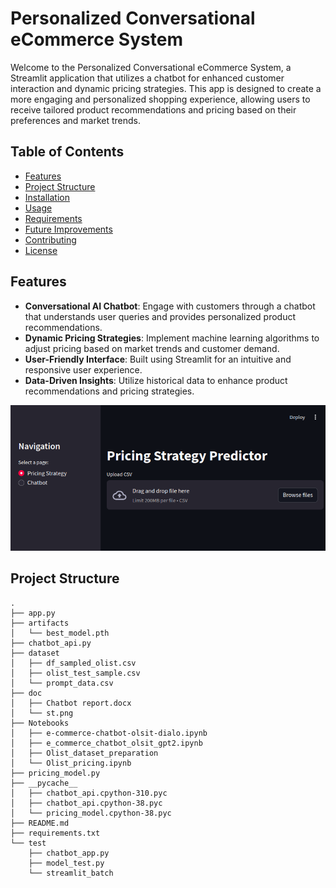 # Personalized Conversational eCommerce System

Welcome to the Personalized Conversational eCommerce System, a Streamlit application that utilizes a chatbot for enhanced customer interaction and dynamic pricing strategies. This app is designed to create a more engaging and personalized shopping experience, allowing users to receive tailored product recommendations and pricing based on their preferences and market trends.

## Table of Contents

- [Features](#features)
- [Project Structure](#project-structure)
- [Installation](#installation)
- [Usage](#usage)
- [Requirements](#requirements)
- [Future Improvements](#future-improvements)
- [Contributing](#contributing)
- [License](#license)

## Features

- **Conversational AI Chatbot**: Engage with customers through a chatbot that understands user queries and provides personalized product recommendations.
- **Dynamic Pricing Strategies**: Implement machine learning algorithms to adjust pricing based on market trends and customer demand.
- **User-Friendly Interface**: Built using Streamlit for an intuitive and responsive user experience.
- **Data-Driven Insights**: Utilize historical data to enhance product recommendations and pricing strategies.

![Streamlit App Screenshot](doc/st.png)

## Project Structure
```
.
├── app.py
├── artifacts
│   └── best_model.pth
├── chatbot_api.py
├── dataset
│   ├── df_sampled_olist.csv
│   ├── olist_test_sample.csv
│   └── prompt_data.csv
├── doc
│   ├── Chatbot report.docx
│   └── st.png
├── Notebooks
│   ├── e-commerce-chatbot-olsit-dialo.ipynb
│   ├── e_commerce_chatbot_olsit_gpt2.ipynb
│   ├── Olist_dataset_preparation
│   └── Olist_pricing.ipynb
├── pricing_model.py
├── __pycache__
│   ├── chatbot_api.cpython-310.pyc
│   ├── chatbot_api.cpython-38.pyc
│   └── pricing_model.cpython-38.pyc
├── README.md
├── requirements.txt
└── test
    ├── chatbot_app.py
    ├── model_test.py
    └── streamlit_batch
```

